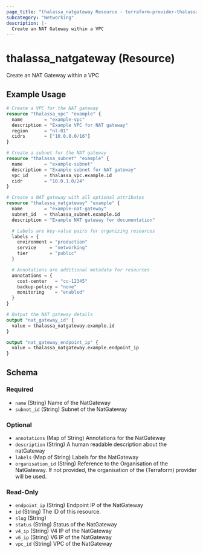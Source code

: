 ```yaml
---
page_title: "thalassa_natgateway Resource - terraform-provider-thalassa"
subcategory: "Networking"
description: |-
  Create an NAT Gateway within a VPC
---
```


# thalassa_natgateway (Resource)

Create an NAT Gateway within a VPC

## Example Usage

```terraform
# Create a VPC for the NAT gateway
resource "thalassa_vpc" "example" {
  name        = "example-vpc"
  description = "Example VPC for NAT gateway"
  region      = "nl-01"
  cidrs       = ["10.0.0.0/16"]
}

# Create a subnet for the NAT gateway
resource "thalassa_subnet" "example" {
  name        = "example-subnet"
  description = "Example subnet for NAT gateway"
  vpc_id      = thalassa_vpc.example.id
  cidr        = "10.0.1.0/24"
}

# Create a NAT gateway with all optional attributes
resource "thalassa_natgateway" "example" {
  name        = "example-nat-gateway"
  subnet_id   = thalassa_subnet.example.id
  description = "Example NAT gateway for documentation"

  # Labels are key-value pairs for organizing resources
  labels = {
    environment = "production"
    service     = "networking"
    tier        = "public"
  }

  # Annotations are additional metadata for resources
  annotations = {
    cost-center   = "cc-12345"
    backup-policy = "none"
    monitoring    = "enabled"
  }
}

# Output the NAT gateway details
output "nat_gateway_id" {
  value = thalassa_natgateway.example.id
}

output "nat_gateway_endpoint_ip" {
  value = thalassa_natgateway.example.endpoint_ip
}
```
<!-- schema generated by tfplugindocs -->
## Schema

### Required

- `name` (String) Name of the NatGateway
- `subnet_id` (String) Subnet of the NatGateway

### Optional

- `annotations` (Map of String) Annotations for the NatGateway
- `description` (String) A human readable description about the natGateway
- `labels` (Map of String) Labels for the NatGateway
- `organisation_id` (String) Reference to the Organisation of the NatGateway. If not provided, the organisation of the (Terraform) provider will be used.

### Read-Only

- `endpoint_ip` (String) Endpoint IP of the NatGateway
- `id` (String) The ID of this resource.
- `slug` (String)
- `status` (String) Status of the NatGateway
- `v4_ip` (String) V4 IP of the NatGateway
- `v6_ip` (String) V6 IP of the NatGateway
- `vpc_id` (String) VPC of the NatGateway


